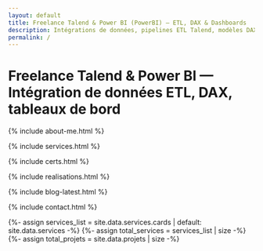 ```yaml
---
layout: default
title: Freelance Talend & Power BI (PowerBI) — ETL, DAX & Dashboards
description: Intégrations de données, pipelines ETL Talend, modèles DAX et dashboards Power BI performants. Disponibilité rapide, résultats mesurables.
permalink: /
---
```


<!-- H1 accessible (améliore le SEO sans changer le design) -->
<h1 class="sr-only">Freelance Talend &amp; Power BI — Intégration de données ETL, DAX, tableaux de bord</h1>

<!-- ABOUT ME -->
{% include about-me.html %}

<!-- SERVICES -->
{% include services.html %}

<!-- CERTS -->
{% include certs.html %}

<!-- REALISATIONS -->
{% include realisations.html %}

<!-- BLOG -->
{% include blog-latest.html %}

<!-- CONTACTS -->
{% include contact.html %}


<!-- Modal Calendly -->
<div id="calendly-modal" class="modal" hidden>
  <div class="modal__dialog" role="dialog" aria-modal="true" aria-labelledby="calendlyTitle">
    <button class="modal__close" type="button" aria-label="Fermer">&times;</button>
    <div style="padding:.75rem 1rem; border-bottom:1px solid var(--border)">
      <h3 id="calendlyTitle" style="margin:0">Réserver un créneau</h3>
    </div>
    <div id="calendly-inline"
         class="calendly-inline"
         data-booking-url="{{ site.author.cal_url | default: site.author.calendly_url }}"
         style="position:relative; min-height:72vh;">
      <div class="calendly-skeleton" aria-hidden="true" style="display:grid;place-items:center;height:100%;">
        <p class="muted" style="margin:0">Chargement du calendrier&hellip;</p>
      </div>
      <iframe
        src="{{ site.author.cal_url | default: site.author.calendly_url }}"
        title="R&eacute;server un cr&eacute;neau"
        loading="lazy"
        allowtransparency="true"></iframe>
    </div>
  </div>
</div>

<!-- JSON-LD : ItemList Services + Réalisations (dynamique depuis _data) -->
{%- assign services_list = site.data.services.cards | default: site.data.services -%}
{%- assign total_services = services_list | size -%}
{%- assign total_projets  = site.data.projets  | size -%}
<script type="application/ld+json">
{
  "@context": "https://schema.org",
  "@graph": [
    {
      "@type": "ItemList",
      "name": "Services de {{ site.author.name }}",
      "itemListOrder": "https://schema.org/ItemListOrderAscending",
      "numberOfItems": {{ total_services | default: 0 }},
      "itemListElement": [
        {% for s in services_list %}
        {
          "@type": "ListItem",
          "position": {{ forloop.index }},
          "item": {
            "@type": "Service",
            "name": {{ s.title | jsonify }},
            "description": {{ s.description | default: s.tagline | jsonify }}{% if s.keywords %}
            ,"keywords": {{ s.keywords | jsonify }}{% endif %}
          }
        }{% unless forloop.last %},{% endunless %}
        {% endfor %}
      ]
    },
    {
      "@type": "ItemList",
      "name": "Réalisations de {{ site.author.name }}",
      "itemListOrder": "https://schema.org/ItemListOrderAscending",
      "numberOfItems": {{ total_projets | default: 0 }},
      "itemListElement": [
        {% for p in site.data.projets %}
        {
          "@type": "ListItem",
          "position": {{ forloop.index }},
          "item": {
            "@type": "CreativeWork",
            "name": {{ p.title | jsonify }},
            "abstract": {{ p.text | jsonify }},
            {% if p.link %}"url": {{ p.link | jsonify }}{% endif %}
          }
        }{% unless forloop.last %},{% endunless %}
        {% endfor %}
      ]
    }
  ]
}
</script>
